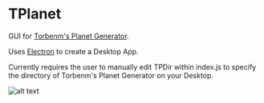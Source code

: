# TPlanet
GUI for [Torbenm's Planet Generator](http://www.diku.dk/~torbenm/Planet/).

Uses [Electron](https://electron.atom.io/) to create a Desktop App.

Currently requires the user to manually edit TPDir within index.js to specify the directory of Torbenm's Planet Generator on your Desktop.

![alt text](http://i.imgur.com/O3c9FUh.png)
